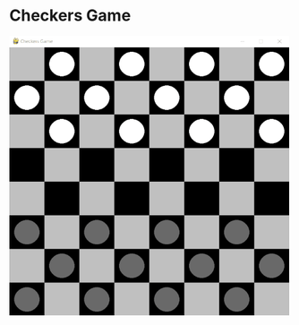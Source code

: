# Checkers Game
<img src="https://github.com/parag1201/Checkers-Game/blob/main/demog.gif" width="500" height="500" />
